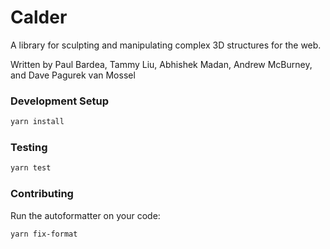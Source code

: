 # Calder
A library for sculpting and manipulating complex 3D structures for the web.

Written by Paul Bardea, Tammy Liu, Abhishek Madan, Andrew McBurney, and Dave Pagurek van Mossel

### Development Setup

```bash
yarn install
```

### Testing

```bash
yarn test
```

### Contributing
Run the autoformatter on your code:

```bash
yarn fix-format
```
